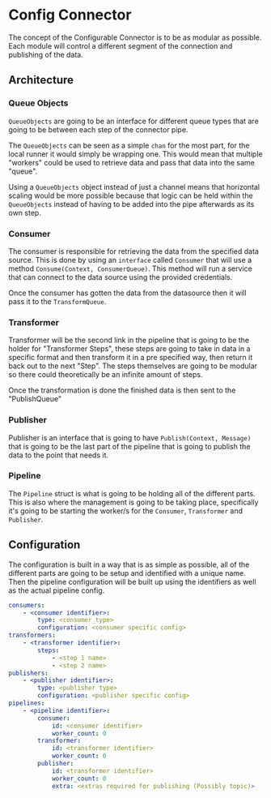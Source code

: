 # Config Connector
The concept of the Configurable Connector is to be as modular as possible. Each module will control a different segment of the connection and publishing of the data. 

## Architecture

### Queue Objects
`QueueObjects` are going to be an interface for different queue types that are going to be between each step of the connector pipe.

The `QueueObjects` can be seen as a simple `chan` for the most part, for the local runner it would simply be wrapping one. This would mean that multiple "workers" could be used to retrieve data and pass that data into the same "queue".

Using a `QueueObjects` object instead of just a channel means that horizontal scaling would be more possible because that logic can be held within the `QueueObjects` instead of having to be added into the pipe afterwards as its own step.

### Consumer
The consumer is responsible for retrieving the data from the specified data source. This is done by using an `interface` called `Consumer` that will use a method `Consume(Context, ConsumerQueue)`. This method will run a service that can connect to the data source using the provided credentials.

Once the consumer has gotten the data from the datasource then it will pass it to the `TransformQueue`.

### Transformer
Transformer will be the second link in the pipeline that is going to be the holder for "Transformer Steps", these steps are going to take in data in a specific format and then transform it in a pre specified way, then return it back out to the next "Step". The steps themselves are going to be modular so there could theoretically be an infinite amount of steps.

Once the transformation is done the finished data is then sent to the "PublishQueue"

### Publisher
Publisher is an interface that is going to have `Publish(Context, Message)` that is going to be the last part of the pipeline that is going to publish the data to the point that needs it.

### Pipeline
The `Pipeline` struct is what is going to be holding all of the different parts. This is also where the management is going to be taking place, specifically it's going to be starting the worker/s for the `Consumer`, `Transformer` and `Publisher`.

## Configuration

The configuration is built in a way that is as simple as possible, all of the different parts are going to be setup and identified with a unique name. Then the pipeline configuration will be built up using the identifiers as well as the actual pipeline config.

```yaml
consumers:
    - <consumer identifier>:
        type: <consumer_type>
        configuration: <consumer specific config>
transformers:
    - <transformer identifier>:
        steps: 
            - <step 1 name>
            - <step 2 name>
publishers:
    - <publisher identifier>:
        type: <publisher type>
        configuration: <publisher specific config>
pipelines:
    - <pipeline identifier>:
        consumer: 
            id: <consumer identifier>
            worker_count: 0
        transformer:
            id: <transformer identifier>
            worker_count: 0
        publisher:
            id: <transformer identifier>
            worker_count: 0
            extra: <extras required for publishing (Possibly topic)>
```
